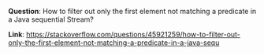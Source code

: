 **Question**: How to filter out only the first element not matching a predicate in a Java sequential Stream?

**Link**: https://stackoverflow.com/questions/45921259/how-to-filter-out-only-the-first-element-not-matching-a-predicate-in-a-java-sequ
